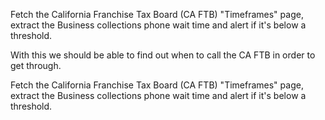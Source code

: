 Fetch the California Franchise Tax Board (CA FTB) "Timeframes" page, 
extract the Business collections phone wait time and alert if it's
below a threshold.

With this we should be able to find out when to call the CA FTB in 
order to get through.


Fetch the California Franchise Tax Board (CA FTB) "Timeframes" page,
extract the Business collections phone wait time and alert if it's
below a threshold.